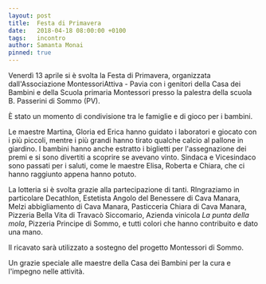 ```yaml
---
layout: post
title:  Festa di Primavera
date:   2018-04-18 08:00:00 +0100
tags:   incontro
author: Samanta Monai
pinned: true
---
```




Venerdì 13 aprile si è svolta la Festa di Primavera, organizzata dall'Associazione MontessoriAttiva - Pavia con i genitori della Casa dei Bambini e della Scuola primaria Montessori presso la palestra della scuola B. Passerini di Sommo (PV). 

È stato un momento di condivisione tra le famiglie e di gioco per i bambini.

Le maestre Martina, Gloria ed Erica hanno guidato i laboratori e giocato con i più piccoli, mentre i più grandi hanno tirato qualche calcio al pallone in giardino.
I bambini hanno anche estratto i biglietti per l'assegnazione dei premi e si sono divertiti a scoprire se avevano vinto.
Sindaca e Vicesindaco sono passati per i saluti, come le maestre Elisa, Roberta e Chiara, che ci hanno raggiunto appena hanno potuto.

La lotteria si è svolta grazie alla partecipazione di tanti. RIngraziamo in particolare Decathlon, Estetista Angolo del Benessere di Cava Manara, Melzi abbigliamento di Cava Manara, Pasticceria Chiara di Cava Manara, Pizzeria Bella Vita di Travacò Siccomario, Azienda vinicola _La punta della mola_, Pizzeria Principe di Sommo, e tutti colori che hanno contribuito e dato una mano.


Il ricavato sarà utilizzato a sostegno del progetto Montessori di Sommo.

Un grazie speciale alle maestre della Casa dei Bambini per la cura e l'impegno nelle attività.
